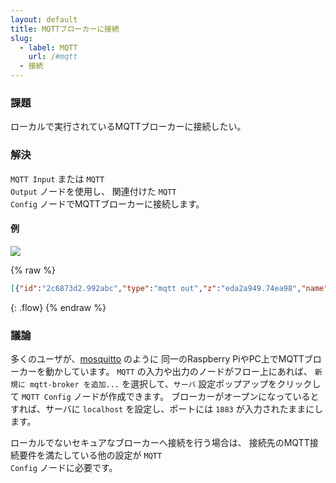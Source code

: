```yaml
---
layout: default
title: MQTTブローカーに接続
slug:
  - label: MQTT
    url: /#mqtt
  - 接続
---
```


### 課題

ローカルで実行されているMQTTブローカーに接続したい。

### 解決

<code class="node">MQTT Input</code> または <code class="node">MQTT Output</code> ノードを使用し、
関連付けた <code class="node">MQTT Config</code> ノードでMQTTブローカーに接続します。

#### 例

![](/images/mqtt/connect-to-broker.png)

{% raw %}
~~~json
[{"id":"2c6873d2.992abc","type":"mqtt out","z":"eda2a949.74ea98","name":"","topic":"sensors/livingroom/temp","qos":"","retain":"","broker":"407a01e4.6b637","x":330,"y":80,"wires":[]},{"id":"d9beed59.94155","type":"inject","z":"eda2a949.74ea98","name":"","topic":"","payload":"22","payloadType":"num","repeat":"","crontab":"","once":false,"x":150,"y":80,"wires":[["2c6873d2.992abc"]]},{"id":"be80048.8f232f8","type":"mqtt in","z":"eda2a949.74ea98","name":"","topic":"sensors/livingroom/temp","qos":"2","broker":"407a01e4.6b637","x":170,"y":160,"wires":[["8640b8ff.f82ff8"]]},{"id":"8640b8ff.f82ff8","type":"debug","z":"eda2a949.74ea98","name":"","active":true,"console":"false","complete":"false","x":370,"y":160,"wires":[]},{"id":"407a01e4.6b637","type":"mqtt-broker","z":"","broker":"localhost","port":"1883","clientid":"","usetls":false,"compatmode":true,"keepalive":"60","cleansession":true,"willTopic":"","willQos":"0","willPayload":"","birthTopic":"","birthQos":"0","birthPayload":""}]
~~~
{: .flow}
{% endraw %}

### 議論

多くのユーザが、[mosquitto](http://mosquitto.org) のように
同一のRaspberry PiやPC上でMQTTブローカーを動かしています。
<code class="node">MQTT</code> の入力や出力のノードがフロー上にあれば、
`新規に mqtt-broker を追加...` を選択して、`サーバ` 設定ポップアップをクリックして
<code class="node">MQTT Config</code> ノードが作成できます。
ブローカーがオープンになっているとすれば、サーバに `localhost` を設定し、ポートには `1883` が入力されたままにします。

ローカルでないセキュアなブローカーへ接続を行う場合は、
接続先のMQTT接続要件を満たしている他の設定が <code class="node">MQTT Config</code> ノードに必要です。
